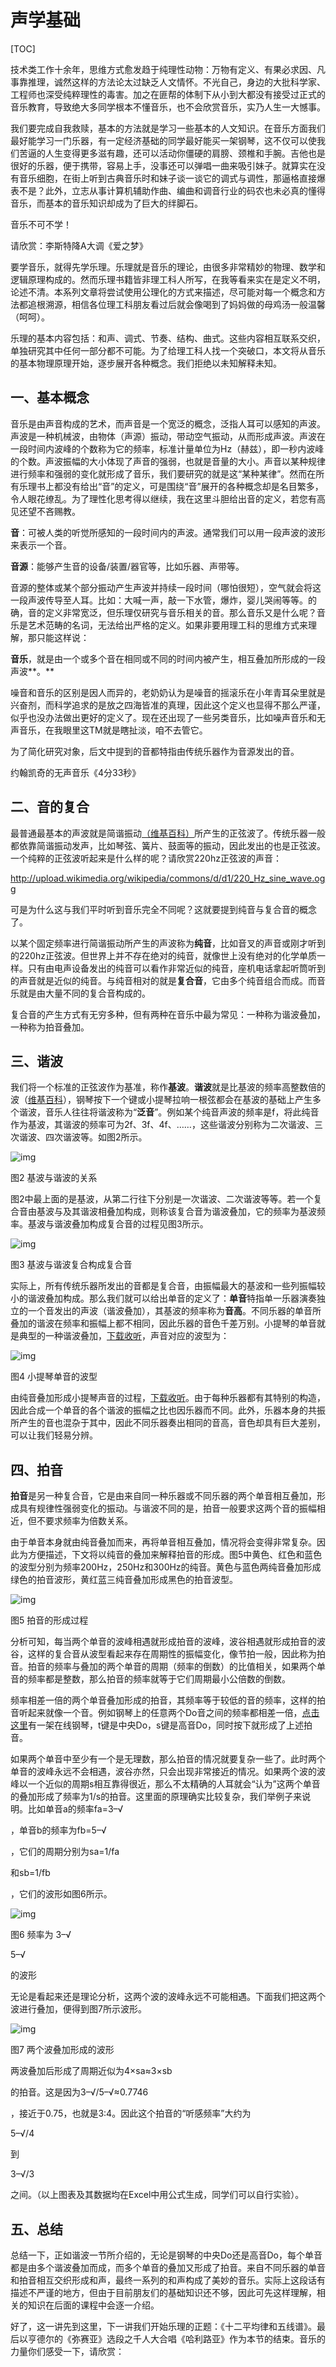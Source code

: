 # 声学基础

[TOC]

技术类工作十余年，思维方式愈发趋于纯理性动物：万物有定义、有果必求因、凡事靠推理，诚然这样的方法论太过缺乏人文情怀。不光自己，身边的大批科学家、工程师也深受纯粹理性的毒害。加之在匪帮的体制下从小到大都没有接受过正式的音乐教育，导致绝大多同学根本不懂音乐，也不会欣赏音乐，实乃人生一大憾事。

我们要完成自我救赎，基本的方法就是学习一些基本的人文知识。在音乐方面我们最好能学习一门乐器，有一定经济基础的同学最好能买一架钢琴，这不仅可以使我们苦逼的人生变得更多滋有趣，还可以活动你僵硬的肩膀、颈椎和手腕。吉他也是很好的乐器，便于携带，容易上手，没事还可以弹唱一曲来吸引妹子。就算实在没有音乐细胞，在街上听到古典音乐时和妹子谈一谈它的调式与调性，那逼格直接爆表不是？此外，立志从事计算机辅助作曲、编曲和调音行业的码农也未必真的懂得音乐，而基本的音乐知识却成为了巨大的绊脚石。

音乐不可不学！

请欣赏：李斯特降A大调《爱之梦》

要学音乐，就得先学乐理。乐理就是音乐的理论，由很多非常精妙的物理、数学和逻辑原理构成的。然而乐理书籍皆非理工科人所写，在我等看来实在是定义不明，论述不清。本系列文章将尝试使用公理化的方式来描述，尽可能对每一个概念和方法都追根溯源，相信各位理工科朋友看过后就会像喝到了妈妈做的母鸡汤一般温馨（呵呵）。

乐理的基本内容包括：和声、调式、节奏、结构、曲式。这些内容相互联系交织，单独研究其中任何一部分都不可能。为了给理工科人找一个突破口，本文将从音乐的基本物理原理开始，逐步展开各种概念。我们拒绝以未知解释未知。

 

 

## 一、基本概念

音乐是由声音构成的艺术，而声音是一个宽泛的概念，泛指人耳可以感知的声波。声波是一种机械波，由物体（声源）振动，带动空气振动，从而形成声波。声波在一段时间内波峰的个数称为它的频率，标准计量单位为Hz（赫兹），即一秒内波峰的个数。声波振幅的大小体现了声音的强弱，也就是音量的大小。声音以某种规律进行频率和强弱的变化就形成了音乐，我们要研究的就是这“某种某律”。然而在所有乐理书上都没有给出“音”的定义，可是围绕“音”展开的各种概念却是名目繁多，令人眼花缭乱。为了理性化思考得以继续，我在这里斗胆给出音的定义，若您有高见还望不吝赐教。

**音**：可被人类的听觉所感知的一段时间内的声波。通常我们可以用一段声波的波形来表示一个音。

**音源**：能够产生音的设备/装置/器官等，比如乐器、声带等。

音源的整体或某个部分振动产生声波并持续一段时间（哪怕很短），空气就会将这一段声波传导至人耳。比如：大喊一声，敲一下水管，爆炸，婴儿哭闹等等。的确，音的定义非常宽泛，但乐理仅研究与音乐相关的音。那么音乐又是什么呢？音乐是艺术范畴的名词，无法给出严格的定义。如果非要用理工科的思维方式来理解，那只能这样说：

**音乐**，就是由一个或多个音在相同或不同的时间内被产生，相互叠加所形成的一段声波**。**

噪音和音乐的区别是因人而异的，老奶奶认为是噪音的摇滚乐在小年青耳朵里就是兴奋剂，而科学追求的是放之四海皆准的真理，因此这个定义也显得不那么严谨，似乎也没办法做出更好的定义了。现在还出现了一些另类音乐，比如噪声音乐和无声音乐，在我眼里这TM就是瞎扯淡，咱不去管它。

为了简化研究对象，后文中提到的音都特指由传统乐器作为音源发出的音。

 

约翰凯奇的无声音乐《4分33秒》

 

## 二、音的复合

最普通最基本的声波就是简谐振动[（维基百科）](http://zh.wikipedia.org/wiki/%E7%B0%A1%E8%AB%A7%E9%81%8B%E5%8B%95)所产生的正弦波了。传统乐器一般都依靠简谐振动发声，比如琴弦、簧片、鼓面等的振动，因此发出的也是正弦波。一个纯粹的正弦波听起来是什么样的呢？请欣赏220hz正弦波的声音：

<http://upload.wikimedia.org/wikipedia/commons/d/d1/220_Hz_sine_wave.ogg>

可是为什么这与我们平时听到音乐完全不同呢？这就要提到纯音与复合音的概念了。

以某个固定频率进行简谐振动所产生的声波称为**纯音**，比如音叉的声音或刚才听到的220hz正弦波。但世界上并不存在绝对的纯音，就像世上没有绝对的化学单质一样。只有由电声设备发出的纯音可以看作非常近似的纯音，座机电话拿起听筒听到的声音就是近似的纯音。与纯音相对的就是**复合音**，它由多个纯音组合而成。而音乐就是由大量不同的复合音构成的。

复合音的产生方式有无穷多种，但有两种在音乐中最为常见：一种称为谐波叠加，一种称为拍音叠加。

 

## 三、谐波 

我们将一个标准的正弦波作为基准，称作**基波**。**谐波**就是比基波的频率高整数倍的波（[维基百科](http://zh.wikipedia.org/wiki/%E8%B0%90%E6%B3%A2)），钢琴按下一个键或小提琴拉响一根弦都会在基波的基础上产生多个谐波，音乐人往往将谐波称为“**泛音**”。例如某个纯音声波的频率是f，将此纯音作为基波，其谐波的频率可为2f、3f、4f、……，这些谐波分别称为二次谐波、三次谐波、四次谐波等。如图2所示。

![img](images/24113955-73d792eaa9f44d35ae208c8e6db35571.png)

图2 基波与谐波的关系

图2中最上面的是基波，从第二行往下分别是一次谐波、二次谐波等等。若一个复合音由基波与及其谐波相叠加构成，则称该复合音为谐波叠加，它的频率为基波频率。基波与谐波叠加构成复合音的过程见图3所示。

![img](images/24114330-3c148c3208c447fb9e5ae4557cdaaa51.gif)

图3 基波与谐波复合构成复合音

实际上，所有传统乐器所发出的音都是复合音，由振幅最大的基波和一些列振幅较小的谐波叠加构成。那么我们就可以给出单音的定义了：**单音**特指单一乐器演奏独立的一个音发出的声波（谐波叠加），其基波的频率称为**音高**。不同乐器的单音所叠加的谐波在频率和振幅上都不相同，因此乐器的音色千差万别。小提琴的单音就是典型的一种谐波叠加，[下载收听](http://files.cnblogs.com/devymex/violin.7z)，声音对应的波型为：

![img](images/24134136-1eae02389d2f45cf926fc9a4d8be9e55.jpg)

图4 小提琴单音的波型

由纯音叠加形成小提琴声音的过程，[下载收听](http://files.cnblogs.com/devymex/vharm.7z)。由于每种乐器都有其特别的构造，因此合成一个单音的各个谐波的振幅之比也因乐器而不同。此外，乐器本身的共振所产生的音也混杂于其中，因此不同乐器奏出相同的音高，音色却具有巨大差别，可以让我们轻易分辨。

 

## 四、拍音

**拍音**是另一种复合音，它是由来自同一种乐器或不同乐器的两个单音相互叠加，形成具有规律性强弱变化的振动。与谐波不同的是，拍音一般要求这两个音的振幅相近，但不要求频率为倍数关系。

由于单音本身就由纯音叠加而来，再将单音相互叠加，情况将会变得非常复杂。因此为方便描述，下文将以纯音的叠加来解释拍音的形成。图5中黄色、红色和蓝色的波型分别为频率200Hz，250Hz和300Hz的纯音。黄色与蓝色两纯音叠加形成绿色的拍音波形，黄红蓝三纯音叠加形成黑色的拍音波型。

![img](images/24134423-5b265852cf234aa894a18816a3edf2a0.png)

图5 拍音的形成过程

分析可知，每当两个单音的波峰相遇就形成拍音的波峰，波谷相遇就形成拍音的波谷，这样的复合音从波型看起来存在周期性的振幅变化，像节拍一般，因此称为拍音。拍音的频率与叠加的两个单音的周期（频率的倒数）的比值相关，如果两个单音的频率都是整数，那么拍音的频率就等于它们周期最小公倍数的倒数。

频率相差一倍的两个单音叠加形成的拍音，其频率等于较低的音的频率，这样的拍音听起来就像一个音。例如钢琴上的任意两个Do音之间的频率都相差一倍，[点击这里](http://www.virtualpiano.net/)有一架在线钢琴，t键是中央Do，s键是高音Do，同时按下就形成了上述拍音。

如果两个单音中至少有一个是无理数，那么拍音的情况就要复杂一些了。此时两个单音的波峰永远不会相遇，波谷亦然，只会出现非常接近的情况。如果两个波的波峰以一个近似的周期s相互靠得很近，那么不太精确的人耳就会“认为”这两个单音的叠加形成了频率为1/s的拍音。这里面的原理确实比较复杂，我们举例子来说明。比如单音a的频率fa=3–√

，单音b的频率为fb=5–√

，它们的周期分别为sa=1/fa

和sb=1/fb

，它们的波形如图6所示。

![img](images/25223228-33c139af36974246a02423c06becc9c7.png)

图6 频率为 3–√

5–√

的波形

无论是看起来还是理论分析，这两个波的波峰永远不可能相遇。下面我们把这两个波进行叠加，便得到图7所示波形。

![img](images/25223330-d1aac2e45d83418ca65b9b07217e1d32.png)

图7 两个波叠加形成的波形

两波叠加后形成了周期近似为4×sa≈3×sb

的拍音。这是因为3–√/5–√≈0.7746

，接近于0.75，也就是3:4。因此这个拍音的“听感频率”大约为

5–√/4

到

3–√/3

之间。（以上图表及其数据均在Excel中用公式生成，同学们可以自行实验）。

 

## 五、总结

总结一下，正如谐波一节所介绍的，无论是钢琴的中央Do还是高音Do，每个单音都是由多个谐波叠加而成，而多个单音的叠加又形成了拍音。来自不同乐器的单音和拍音相互交织形成和声，最终一系列的和声构成了美妙的音乐。实际上这段话有描述不严谨的地方，但由于目前朋友们的基础知识还不够，因此可先这样理解，相关的知识在后面的课程中会逐一介绍。

好了，这一讲先到这里，下一讲我们开始乐理的正题：《十二平均律和五线谱》。最后以亨德尔的《弥赛亚》选段之千人大合唱《哈利路亚》作为本节的结束。音乐的力量你们感受一下，请欣赏：